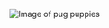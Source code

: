 ![Image of pug puppies](https://image.posterlounge.com/img/products/500000/491486/491486_poster_l.jpg)
